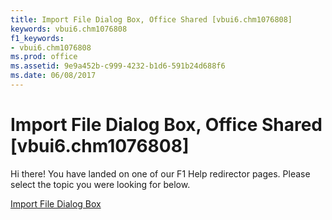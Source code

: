 ```yaml
---
title: Import File Dialog Box, Office Shared [vbui6.chm1076808]
keywords: vbui6.chm1076808
f1_keywords:
- vbui6.chm1076808
ms.prod: office
ms.assetid: 9e9a452b-c999-4232-b1d6-591b24d688f6
ms.date: 06/08/2017
---
```



# Import File Dialog Box, Office Shared [vbui6.chm1076808]

Hi there! You have landed on one of our F1 Help redirector pages. Please select the topic you were looking for below.

[Import File Dialog Box](http://msdn.microsoft.com/library/8e5e3949-373b-0d53-372e-89a3da9e65da%28Office.15%29.aspx)

